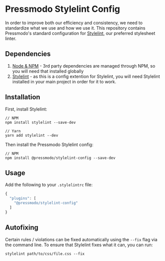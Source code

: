 Pressmodo Stylelint Config
=====================

In order to improve both our efficiency and consistency, we need to standardize what we use and how we use it. This repository contains Pressmodo's standard configuration for [Stylelint](https://github.com/stylelint/stylelint), our preferred stylesheet linter.

## Dependencies

1. [Node & NPM](https://www.npmjs.com/get-npm) - 3rd party dependencies are managed through NPM, so you will need that installed globally
2. [Stylelint](https://stylelint.io/) - as this is a config extention for Stylelint, you will need Stylelint installed in your main project in order for it to work.

## Installation

First, install Stylelint:

```
// NPM
npm install stylelint --save-dev

// Yarn
yarn add stylelint --dev
```

Then install the Pressmodo Stylelint config:

```
// NPM
npm install @pressmodo/stylelint-config --save-dev
```

## Usage

Add the following to your `.stylelintrc` file:

```js
{
  "plugins": [
    "@pressmodo/stylelint-config"
  ]
}

```

## Autofixing

Certain rules / violations can be fixed automatically using the `--fix` flag via the command line.
To ensure that Stylelint fixes what it can, you can run:

```
stylelint path/to/css/file.css --fix
```
